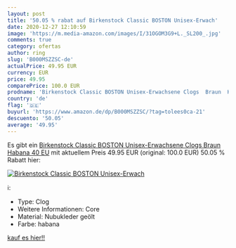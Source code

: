 ```yaml
---
layout: post
title: '50.05 % rabat auf Birkenstock Classic BOSTON Unisex-Erwach'
date: 2020-12-27 12:10:59
image: 'https://m.media-amazon.com/images/I/31OGOM3G9+L._SL200_.jpg'
comments: true
category: ofertas
author: ring
slug: 'B000MSZZSC-de'
actualPrice: 49.95 EUR
currency: EUR
price: 49.95
comparePrice: 100.0 EUR
prodname: 'Birkenstock Classic BOSTON Unisex-Erwachsene Clogs  Braun  Habana   40 EU'
country: 'de'
flag: '🇩🇪'
buyurl: 'https://www.amazon.de/dp/B000MSZZSC/?tag=tolees0ca-21'
descuento: '50.05'
average: '49.95'
---
```


Es gibt ein [Birkenstock Classic BOSTON Unisex-Erwachsene Clogs  Braun  Habana   40 EU](https://www.amazon.de/dp/B000MSZZSC/?tag=tolees0ca-21) mit aktuellem Preis 49.95 EUR (original: 100.0 EUR) 50.05 % Rabatt hier:

[![Birkenstock Classic BOSTON Unisex-Erwach](https://m.media-amazon.com/images/I/31OGOM3G9+L._SL200_.jpg)](https://www.amazon.de/dp/B000MSZZSC/?tag=tolees0ca-21)

ℹ️:

- Type: Clog
- Weitere Informationen: Core
- Material: Nubukleder geölt
- Farbe: habana

[kauf es hier!!](https://www.amazon.de/dp/B000MSZZSC/?tag=tolees0ca-21)

